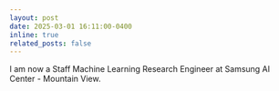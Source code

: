 ```yaml
---
layout: post
date: 2025-03-01 16:11:00-0400
inline: true
related_posts: false
---
```


I am now a Staff Machine Learning Research Engineer at Samsung AI Center - Mountain View.
